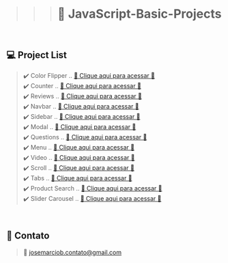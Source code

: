 > > > # 📒 JavaScript-Basic-Projects

<br>

## 💻 Project List

> ✔️ Color Flipper ..
> [🔗 Clique aqui para acessar 🔗](https://josemarcio-color-flipper.netlify.app) <br>✔️ Counter ..
> [🔗 Clique aqui para acessar 🔗](https://josemarcio-counter.netlify.app) <br>✔️ Reviews ..
> [🔗 Clique aqui para acessar 🔗](https://josemarcio-reviews.netlify.app) <br>✔️ Navbar ..
> [🔗 Clique aqui para acessar 🔗](https://josemarcio-navbar.netlify.app) <br>✔️ Sidebar ..
> [🔗 Clique aqui para acessar 🔗](https://josemarcio-sidebar.netlify.app) <br>✔️ Modal ..
> [🔗 Clique aqui para acessar 🔗](https://josemarcio-modal.netlify.app) <br>✔️ Questions ..
> [🔗 Clique aqui para acessar 🔗](https://josemarcio-questions.netlify.app) <br>✔️ Menu ..
> [🔗 Clique aqui para acessar 🔗](https://josemarcio-menu.netlify.app) <br>✔️ Video ..
> [🔗 Clique aqui para acessar 🔗](https://josemarcio-video.netlify.app) <br>✔️ Scroll ..
> [🔗 Clique aqui para acessar 🔗](https://josemarcio-scroll.netlify.app) <br>✔️ Tabs ..
> [🔗 Clique aqui para acessar 🔗](https://josemarcio-tabs.netlify.app) <br>✔️ Product Search ..
> [🔗 Clique aqui para acessar 🔗](https://josemarcio-product-search.netlify.app) <br>✔️ Slider Carousel ..
> [🔗 Clique aqui para acessar 🔗](https://josemarcio-slider-carousel.netlify.app)

<br>

## 💛 Contato

> 📧 josemarciob.contato@gmail.com
